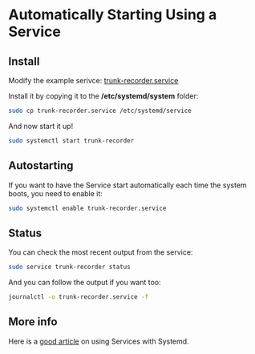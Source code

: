 # Automatically Starting Using a Service

## Install

Modify the example serivce: [trunk-recorder.service](trunk-recorder.service)

Install it by copying it to the **/etc/systemd/system** folder:

```bash
sudo cp trunk-recorder.service /etc/systemd/service
```

And now start it up!

```bash
sudo systemctl start trunk-recorder
```

## Autostarting

If you want to have the Service start automatically each time the system boots, you need to enable it:

```bash
sudo systemctl enable trunk-recorder.service
```


## Status

You can check the most recent output from the service:

```bash
sudo service trunk-recorder status
```

And you can follow the output if you want too:

```bash
journalctl -u trunk-recorder.service -f
```

## More info

Here is a [good article](https://www.digitalocean.com/community/tutorials/how-to-use-systemctl-to-manage-systemd-services-and-units) on using Services with Systemd.
